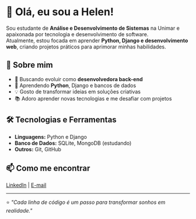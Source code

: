 # 👋 Olá, eu sou a Helen!

Sou estudante de **Análise e Desenvolvimento de Sistemas** na Unimar e apaixonada por tecnologia e desenvolvimento de software.  
Atualmente, estou focada em aprender **Python, Django e desenvolvimento web**, criando projetos práticos para aprimorar minhas habilidades.

## 🚀 Sobre mim
- 🎯 Buscando evoluir como **desenvolvedora back-end**  
- 🌱 Aprendendo **Python**, Django e bancos de dados
- 💡 Gosto de transformar ideias em soluções criativas  
- 📚 Adoro aprender novas tecnologias e me desafiar com projetos

## 🛠️ Tecnologias e Ferramentas
- **Linguagens:** Python e Django   
- **Banco de Dados:** SQLite, MongoDB (estudando)  
- **Outros:** Git, GitHub

## 📫 Como me encontrar
[LinkedIn](https://www.linkedin.com/in/hcbatista/) | [E-mail](h.c.batista2002@gmailcom)

---
⭐ *"Cada linha de código é um passo para transformar sonhos em realidade."*
